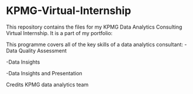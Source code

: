 # KPMG-Virtual-Internship
This repository contains the files for my KPMG Data Analytics Consulting Virtual Internship. It is a part of my portfolio:

This programme covers all of the key skills of a data analytics consultant: 
-Data Quality Assessment 

-Data Insights 

-Data Insights and Presentation

Credits
KPMG data analytics team

